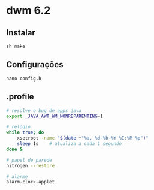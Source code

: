 # dwm 6.2
## Instalar
    sh make

## Configurações
    nano config.h

## .profile
```bash
# resolve o bug de apps java
export _JAVA_AWT_WM_NONREPARENTING=1 

# relógio
while true; do
    xsetroot -name "$(date +"%a, %d-%b-%Y %I:%M %p")"
    sleep 1s    # atualiza a cada 1 segundo
done &

# papel de parede
nitrogen --restore

# alarme
alarm-clock-applet
```
